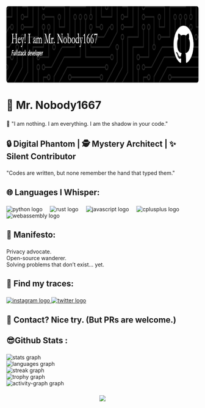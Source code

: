 <!--
**mrnobody1667/mrnobody1667** is a ✨ _special_ ✨ repository because its `README.md` (this file) appears on your GitHub profile.

Here are some ideas to get you started:

- 🔭 I’m currently working on ...
- 🌱 I’m currently learning ...
- 👯 I’m looking to collaborate on ...
- 🤔 I’m looking for help with ...
- 💬 Ask me about ...
- 📫 How to reach me: ...
- 😄 Pronouns: ...
- ⚡ Fun fact: ...
-->


<div align="left">
  <img height="200" src="img/github-header-image.png"  />
</div>

###

<h1 align="left">👤 Mr. Nobody1667</h1>

###

<p align="left">🌌 "I am nothing. I am everything. I am the shadow in your code."</p>

###

<h2 align="left">🔒 Digital Phantom | 🕵️ Mystery Architect | ✨ Silent Contributor</h2>

###

<p align="left">"Codes are written, but none remember the hand that typed them."</p>

###

<h2 align="left">🌐 Languages I Whisper:</h2>

###

<div align="left">
  <img src="https://img.shields.io/badge/Python-3776AB?logo=python&logoColor=white&style=for-the-badge" height="40" alt="python logo"  />
  <img width="12" />
  <img src="https://img.shields.io/badge/Rust-000000?logo=rust&logoColor=white&style=for-the-badge" height="40" alt="rust logo"  />
  <img width="12" />
  <img src="https://img.shields.io/badge/JavaScript-F7DF1E?logo=javascript&logoColor=black&style=for-the-badge" height="40" alt="javascript logo"  />
  <img width="12" />
  <img src="https://img.shields.io/badge/C++-00599C?logo=cplusplus&logoColor=white&style=for-the-badge" height="40" alt="cplusplus logo"  />
  <img width="12" />
  <img src="https://img.shields.io/badge/WebAssembly-654FF0?logo=webassembly&logoColor=white&style=for-the-badge" height="40" alt="webassembly logo"  />
</div>

###

<h2 align="left">📜 Manifesto:</h2>

###

<p align="left">Privacy advocate.<br>Open-source wanderer.<br>Solving problems that don’t exist... yet.</p>

###

<h2 align="left">🔗 Find my traces:</h2>

###

<div align="left">
    <a href="https://www.instagram.com/" target="_blank">
    <img src="https://img.shields.io/static/v1?message=Instagram&logo=instagram&label=&color=E4405F&logoColor=white&labelColor=&style=for-the-badge" height="40" alt="instagram logo"  />
    </a>
    <a href="https://x.com/" target="_blank">
    <img src="https://img.shields.io/static/v1?message=Twitter&logo=twitter&label=&color=1DA1F2&logoColor=white&labelColor=&style=for-the-badge" height="40" alt="twitter logo"  />
    </a>
</div>

###

<h2 align="left">💌 Contact? Nice try. (But PRs are welcome.)</h2>

###

<h2 align="left">😎Github Stats :</h2>

###

<div align="left">
  <img src="https://github-readme-stats.vercel.app/api?username=mrnobody1667&hide_title=true&hide_rank=false&show_icons=true&include_all_commits=true&count_private=true&disable_animations=false&theme=dark&locale=en&hide_border=true&order=1" height="150" alt="stats graph" /> <br>
  <img src="https://github-readme-stats.vercel.app/api/top-langs?username=mrnobody1667&locale=en&hide_title=true&layout=compact&card_width=320&langs_count=5&theme=dark&hide_border=true&order=2" height="150" alt="languages graph" /> <br>
  <img src="https://streak-stats.demolab.com?user=mrnobody1667&locale=en&mode=daily&theme=dark&hide_border=true&border_radius=5&order=3" height="150" alt="streak graph" /> <br>
  <img src="https://github-profile-trophy.vercel.app?username=mrnobody1667&theme=darkhub&column=-1&row=1&margin-w=8&margin-h=8&no-bg=true&no-frame=true&order=4" height="150" alt="trophy graph" /> <br>
  <img src="https://github-readme-activity-graph.vercel.app/graph?username=mrnobody1667&radius=16&theme=github-dark&area=true&order=5&hide_border=true&hide_title=true" height="300" alt="activity-graph graph"  />
</div>

###

<div align="center">
  <img src="https://visitor-badge.laobi.icu/badge?page_id=mrnobody1667.mrnobody1667&"  />
</div>

###